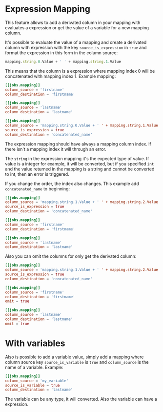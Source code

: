 # Expression Mapping

This feature allows to add a derivated column in your mapping with evaluates a expression or get the value of a variable for a new mapping column.

It's possible to evaluate the value of a mapping and create a derivated column with expression with the key `source_is_expression` in `true` and format the expression in this form in the column source:

```javascript
mapping.string.0.Value + ' ' + mapping.string.1.Value
```

This means that the column is a expression where mapping index 0 will be concatenated with mapping index 1. Example mapping:

```toml
[[jobs.mapping]]
column_source = 'firstname'
column_destination = 'firstname'

[[jobs.mapping]]
column_source = 'lastname'
column_destination = 'lastname'

[[jobs.mapping]]
column_source = 'mapping.string.0.Value + ' ' + mapping.string.1.Value'
source_is_expression = true
column_destination = 'concatenated_name'
```

The expression mapping should have always a mapping column index. If there isn't a  mapping index it will through an error.

The `string` in the expression mapping it's the expected type of value. If value is a integer for example, it will be converted, but if you specified `int` and the value returned in the mapping is a string and cannot be converted to int, then an error is triggered.

If you change the order, the index also changes. This example add `concatenated_name` to beginning:

```toml
[[jobs.mapping]]
column_source = 'mapping.string.1.Value + ' ' + mapping.string.2.Value'
source_is_expression = true
column_destination = 'concatenated_name'

[[jobs.mapping]]
column_source = 'firstname'
column_destination = 'firstname'

[[jobs.mapping]]
column_source = 'lastname'
column_destination = 'lastname'
```

Also you can omit the columns for only get the derivated column:

```toml
[[jobs.mapping]]
column_source = 'mapping.string.1.Value + ' ' + mapping.string.2.Value'
source_is_expression = true
column_destination = 'concatenated_name'

[[jobs.mapping]]
column_source = 'firstname'
column_destination = 'firstname'
omit = true

[[jobs.mapping]]
column_source = 'lastname'
column_destination = 'lastname'
omit = true
```
# With variables

Also is possible to add a variable value, simply add a mapping where column source key `source_is_variable` is `true` and `column_source` is the name of a variable. Example:

```toml
[[jobs.mapping]]
column_source = 'my_variable'
source_is_variable = true
column_destination = 'lastname'
```

The variable can be any type, it will converted. Also the variable can have a expression.